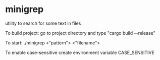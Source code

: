 # minigrep
utility to search for some text in files

To build project: go to project directory and type "cargo build --release"

To start: ./minigrep <"pattern"> <"filename">

To enable case-sensitive create environment variable CASE_SENSITIVE
